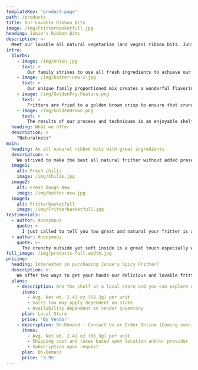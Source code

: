 ```yaml
---
templateKey: 'product-page'
path: /products
title: Our Lovable Ribbon Bits
image: /img/Fritterbasketfull.jpg
heading: Junie's Ribbon Bits
description: >-
  Meet our lovable all natural vegetarian (and vegan) ribbon bits. Junie has always loved his mom's ribbon bits. Together at L&J Family Foods they strived to share this natural vegan and gluten free treat with local communities.
intro:
  blurbs:
    - image: /img/onion.jpg
      text: >
        Our family strives to use all fresh ingredients to achieve our natural taste and the strengths of each ingredient such as the water content within onions.
    - image: /img/batter-new-2.jpg
      text: >
        Our unique family proportioned mix creates a wonderful flavoring that becomes suitable for formulating a full rich batter ready to be transformed into fritters.
    - image: /img/GoldenFry-Feature.png
      text: >
        Fritters are fried to a golden brown crisp to ensure that crunchy outside with soft chewy inside as you make your way to the middle.  
    - image: /img/GoldenBrown.png
      text: >
        The results of our process and techniques is an enjoyable shelf stable fritter that is vegetarian and that can be shared with our local community, partners, and at events (e.g., sports, concerts).
  heading: What we offer
  description: >
    "Naturalness"
main:
  heading: An all natural ribbon bits with great ingredients
  description: >
    We strived to make the best all natural fritter without added preservatives and made in the USA.  Our ingredients include the following Rice Flour, All Purpose Flour, Cream of Wheat, Gram Flour, Onions, Green Chilis, Coriander Leaf, Salt, Sugar, Corn Oil, and Water.
  image1:
    alt: Fresh chilis
    image: /img/Chilis.jpg
  image2:
    alt: Fresh Dough New
    image: /img/batter-new.jpg
  image3:
    alt: Fritterbasketfull
    image: /img/Fritterbasketfull.jpg
testimonials:
  - author: Anonymous
    quote: >-
      I just called to tell you how great and natural your fritter is and how excited I am each time I have one.    
  - author: Anonymous
    quote: >-
      The crunchy outside yet soft inside is a great touch especially with the chilis.  They sneak up on you in the most happy and pleasant manner.
full_image: /img/products-full-width.jpg
pricing:
  heading: Interested in purchasing Junie's Spicy Fritter?
  description: >-
    We offer two ways to get your hands our delicious and lovable fritter: In-Store and On-Demand.
  plans:
    - description: One the shelf at a local store and you can explore our partners stores as well!  Explore our shop section.
      items:
        - Avg. Net wt. 2.41 oz (68.3g) per unit
        - Sales tax may apply dependent on state
        - Availability dependent on vendor inventory
      plan: Local Store
      price: 'By Vendor'
    - description: On-Demand - Contact Us or Order Online (Coming soon).  See instructions under our shop section.
      items:
        - Avg. Net wt. 2.41 oz (68.3g) per unit
        - Shipping cost and taxes based upon location and/or provider
        - Subscription upon request
      plan: On-Demand
      price: '3.95'
---
```

